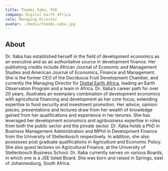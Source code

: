 ```yaml
---
title: Thembi Xaba, PhD
company: Digital Earth Africa
role: Managing Director
avatar: ./media/thembi-xaba.jpg
---
```

## About

Dr. Xaba has established herself in the field of development economics as an executive and as an authoritative source in development finance. Her publishing credits include African Journal of Economic and Management Studies and American Journal of Economics, Finance and Management. She is the former CEO of the Deciduous Fruit Development Chamber, and currently the Managing Director for [Digital Earth Africa](https://www.digitalearthafrica.org/), leading an Earth Observation Program and a team in Africa. Dr. Xaba’s career path for over 20 years, illustrates an exemplary combination of development economics with agricultural financing and development as her core focus, extending expertise to food security and investment promotion. Her advice, opinion pieces, presentations and lectures draw from her wealth of knowledge gained from her qualifications and experience in her tenures. She has leveraged her development economics and agribusiness expertise in roles from both the public sector and the private sector. Dr. Xaba holds a PhD in Business Management Administration and MPhil in Development Finance from the University of Stellenbosch respectively. In addition, she also possesses post graduate qualifications in Agriculture and Economic Policy. She also guest lectures on Agricultural Finance, at the University of Stellenbosch Business School. Dr. Xaba currently serves on various Boards, in which one is a JSE listed Board. She was born and raised in Springs, east of Johannesburg, South Africa.
